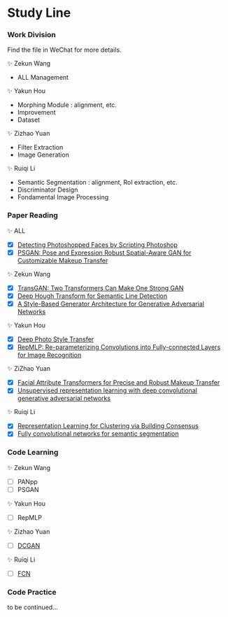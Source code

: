 # Study Line

### Work Division
Find the file in WeChat for more details.

:sparkles: Zekun Wang
- ALL Management

:sparkles: Yakun Hou
- Morphing Module : alignment, etc.
- Improvement
- Dataset

:sparkles: Zizhao Yuan
- Filter Extraction
- Image Generation

:sparkles: Ruiqi Li
- Semantic Segmentation : alignment, RoI extraction, etc.
- Discriminator Design
- Fondamental Image Processing

### Paper Reading

:sparkles: ALL

- [x] [Detecting Photoshopped Faces by Scripting Photoshop](https://arxiv.org/abs/1906.05856)
- [x] [PSGAN: Pose and Expression Robust Spatial-Aware GAN for Customizable Makeup Transfer](https://arxiv.org/abs/1909.06956)

:sparkles: Zekun Wang

- [x] [TransGAN: Two Transformers Can Make One Strong GAN](https://arxiv.org/abs/2102.07074)
- [x] [Deep Hough Transform for Semantic Line Detection](https://arxiv.org/abs/2003.04676)
- [x] [A Style-Based Generator Architecture for Generative Adversarial Networks](https://arxiv.org/abs/1812.04948)

:sparkles: Yakun Hou

- [x] [Deep Photo Style Transfer](https://arxiv.org/abs/1703.07511)
- [x] [RepMLP: Re-parameterizing Convolutions into Fully-connected Layers for Image Recognition](https://arxiv.org/abs/2105.01883)

:sparkles: ZiZhao Yuan

- [x] [Facial Attribute Transformers for Precise and Robust Makeup Transfer](https://arxiv.org/abs/2104.02894)
- [x] [Unsupervised representation learning with deep convolutional generative adversarial networks](https://arxiv.org/pdf/1511.06434.pdf)

:sparkles: Ruiqi Li

- [x] [Representation Learning for Clustering via Building Consensus](https://arxiv.org/abs/2105.01289)
- [x] [Fully convolutional networks for semantic segmentation](https://arxiv.org/pdf/1411.4038.pdf)

### Code Learning

:sparkles: Zekun Wang

- [ ] PANpp
- [ ] PSGAN

:sparkles: Yakun Hou

- [ ] RepMLP

:sparkles: Zizhao Yuan

- [ ] [DCGAN](https://github.com/pytorch/examples/tree/master/dcgan)

:sparkles: Ruiqi Li

- [ ] [FCN](https://github.com/AishuaiYao/PyTorch/tree/master/FCN)

### Code Practice
to be continued...
